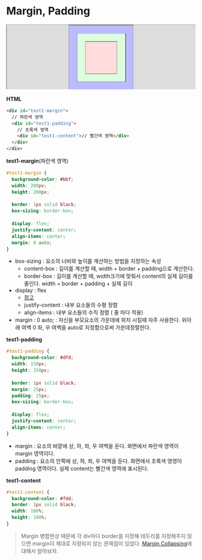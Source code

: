 # Margin, Padding

![img](../img/margin_padding.jpg)

**HTML**

```html
<div id="test1-margin">
  // 파란색 영역
  <div id="test1-padding">
    // 초록색 영역
    <div id="test1-content">// 빨간색 영역</div>
  </div>
</div>
```

**test1-margin**(파란색 영역)

```css
#test1-margin {
  background-color: #bbf;
  width: 200px;
  height: 200px;

  border: 1px solid black;
  box-sizing: border-box;

  display: flex;
  justify-content: center;
  align-items: center;
  margin: 0 auto;
}
```

- box-sizing : 요소의 너비와 높이를 계산하는 방법을 지정하는 속성
  - content-box : 길이를 계산할 때, width + border + padding으로 계산한다.
  - border-box : 길이를 계산할 때, width크기에 맞춰서 content의 실제 길이를 줄인다. width = border + padding + 실제 길이
- display : flex
  - [참고](https://heropy.blog/2018/11/24/css-flexible-box/)
  - justify-content : 내부 요소들의 수평 정렬
  - align-items : 내부 요소들의 수직 정렬 ( 줄 마다 적용)
- margin : 0 auto; : 자신을 부모요소의 가운데에 위치 시킬때 자주 사용한다. 위아래 여백 0 좌, 우 여백을 auto로 지정함으로써 가운데정렬한다.

**test1-padding**

```css
#test1-padding {
  background-color: #dfd;
  width: 150px;
  height: 150px;

  border: 1px solid black;
  margin: 25px;
  padding: 25px;
  box-sizing: border-box;

  display: flex;
  justify-content: center;
  align-items: center;
}
```

- margin : 요소의 바깥에 상, 하, 좌, 우 여백을 둔다. 화면에서 파란색 영역이 margin 영역이다.
- padding : 요소의 안쪽에 상, 하, 좌, 우 여백을 둔다. 화면에서 초록색 영영이 padding 영역이다. 실제 content는 빨간색 영역에 표시된다.

**test1-content**

```css
#test1-content {
  background-color: #fdd;
  border: 1px solid black;
  width: 100%;
  height: 100%;
}
```

> Margin 병합현상 때문에 각 div마다 border을 지정해 테두리를 지정해주지 않으면 margin이 제대로 지정되지 않는 문제점이 있었다. [Margin Collapsing](https://velog.io/@ursr0706/%EB%A7%88%EC%A7%84margin)에 대해서 알아보자.
